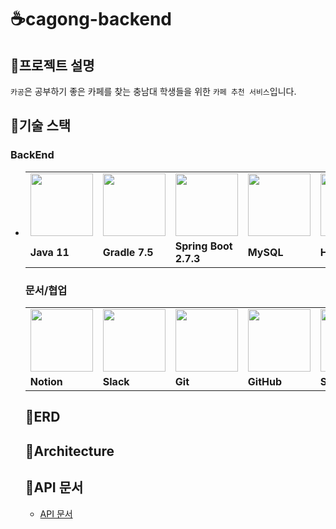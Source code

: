 # ☕cagong-backend

## 🍩프로젝트 설명

`카공`은 공부하기 좋은 카페를 찾는 충남대 학생들을 위한 `카페 추천 서비스`입니다.

## 🍰기술 스택

### **BackEnd**

- <table>
  <tr>
    <td>
        <img src="https://user-images.githubusercontent.com/96678352/198080876-e5ce5f49-d86b-402b-8de4-8cfdad434730.png" width="100px" />
    </td>
    <td>
        <img src="https://user-images.githubusercontent.com/96678352/198080909-ed37e02e-b97a-4f8a-91e6-062e0bacc0e7.png" width="100px" />
    </td>
    <td>
        <img src="https://user-images.githubusercontent.com/96678352/198080944-82abae05-02e1-46f1-a45e-98879d81c73b.png" width="100px" />
    </td>
    <td>
        <img src="https://user-images.githubusercontent.com/96678352/198080979-8cbba1d3-a3d4-4478-85d3-769e5e338a59.png" width="100px" />
    </td>
  <td>
        <img src="https://user-images.githubusercontent.com/96678352/198081002-c91fe028-9474-403e-84f4-fb3729f92c4d.png" width="100px" />
    </td>
  <td>
        <img src="https://user-images.githubusercontent.com/96678352/198081648-5ac7b22e-d1d8-4749-8416-441d6f1b635b.png" width="100px" />
    </td>
    <td>  
        <img src="https://user-images.githubusercontent.com/96678352/198081027-47ff30dc-4706-413d-8dac-edd3a9947459.png" width="100px" />
    </td>
  </tr>
  <tr>
    <td><b>Java 11</b></td>
    <td><b>Gradle 7.5</b></td>
    <td><b>Spring Boot 2.7.3</b></td>
    <td><b>MySQL</b></td>
    <td><b>H2</b></td>
    <td><b>Spring Data JPA</b></td>
    <td><b>JUnit5</b></td>
  </tr>

</table>

### 문서/협업

<table>
  <tr>
    <td>
        <img src="https://user-images.githubusercontent.com/96678352/198083460-d4bc36ad-5fdd-4f3d-836c-4f65d9107c91.png" width="100px" />
    </td>
    <td>
        <img src="https://user-images.githubusercontent.com/96678352/198083528-1c2c8721-dbfe-41af-ba77-90e31379d715.png" width="100px" />
    </td>
    <td>
        <img src="https://user-images.githubusercontent.com/96678352/198083556-6a92fee2-f08b-4f82-99e3-4e8c539c782b.png" width="100px" />
    </td>
    <td>
        <img src="https://user-images.githubusercontent.com/103566826/177922794-5a47df94-fc97-4beb-a6f4-16b24e315757.png" width="100px" />
    </td>
    <td>
        <img src="https://user-images.githubusercontent.com/96678352/198080531-20012de1-9259-4d27-8db5-5b53a7600c2d.png" width="100px" />
    </td>
  </tr>
  <tr>
    <td><b>Notion</b></td>
    <td><b>Slack</b></td>
    <td><b>Git</b></td>
    <td><b>GitHub</b></td>
    <td><b>Swagger</b></td>
  </tr>
</table>

## 🍭ERD

## 🥯Architecture

## 📜API 문서
- [API 문서](https://cagong.herokuapp.com/swagger-ui/)
